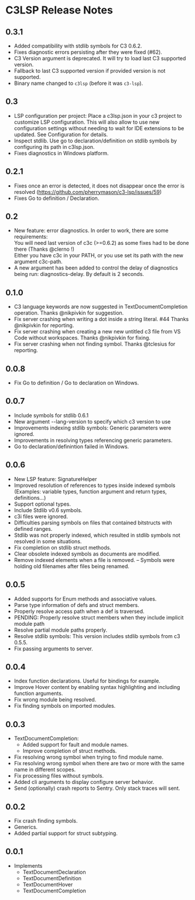 # C3LSP Release Notes

## 0.3.1

- Added compatibility with stdlib symbols for C3 0.6.2.
- Fixes diagnostic errors persisting after they were fixed (#62).
- C3 Version argument is deprecated. It will try to load last C3 supported version.
- Fallback to last C3 supported version if provided version is not supported.
- Binary name changed to `c3lsp` (before it was `c3-lsp`).

## 0.3

- LSP configuration per project: Place a c3lsp.json in your c3 project to customize LSP configuration. This will also allow to use new configuration settings without needing to wait for IDE extensions to be updated. See Configuration for details.
- Inspect stdlib. Use go to declaration/definition on stdlib symbols by configuring its path in c3lsp.json.
- Fixes diagnostics in Windows platform.

## 0.2.1

- Fixes once an error is detected, it does not disappear once the error is resolved (https://github.com/pherrymason/c3-lsp/issues/59)
- Fixes Go to definition / Declaration.

## 0.2

- New feature: error diagnostics. 
  In order to work, there are some requirements:  
  You will need last version of c3c (>=0.6.2) as some fixes had to be done there (Thanks @clerno !)  
  Either you have c3c in your PATH, or you use set its path with the new argument c3c-path.
- A new argument has been added to control the delay of diagnostics being run: diagnostics-delay. By default is 2 seconds.

## 0.1.0

- C3 language keywords are now suggested in TextDocumentCompletion operation. Thanks @nikpivkin for suggestion.
- Fix server crashing when writing a dot inside a string literal. #44 Thanks @nikpivkin for reporting.
- Fix server crashing when creating a new new untitled c3 file from VS Code without workspaces. Thanks @nikpivkin for fixing.
- Fix server crashing when not finding symbol. Thanks @tclesius for reporting.

## 0.0.8

- Fix Go to definition / Go to declaration on Windows.

## 0.0.7

- Include symbols for stdlib 0.6.1
- New argument --lang-version to specify which c3 version to use
- Improvements indexing stdlib symbols: Generic parameters were ignored.
- Improvements in resolving types referencing generic parameters.
- Go to declaration/definintion failed in Windows.

## 0.0.6
- New LSP feature: SignatureHelper
- Improved resolution of references to types inside indexed symbols (Examples: variable types, function argument and return types, definitions...)
- Support optional types.
- Include Stdlib v0.6 symbols.
- c3i files were ignored.
- Difficulties parsing symbols on files that contained bitstructs with defined ranges.
- Stdlib was not properly indexed, which resulted in stdlib symbols not resolved in some situations.
- Fix completion on stdlib struct methods.
- Clear obsolete indexed symbols as documents are modified.
- Remove indexed elements when a file is removed.
– Symbols were holding old filenames after files being renamed.

## 0.0.5
- Added supports for Enum methods and associative values.
- Parse type information of defs and struct members.
- Properly resolve access path when a def is traversed.
- PENDING: Properly resolve struct members when they include implicit module path
- Resolve partial module paths properly.
- Resolve stdlib symbols: This version includes stdlib symbols from c3 0.5.5.
- Fix passing arguments to server.

## 0.0.4
- Index function declarations. Useful for bindings for example.
- Improve Hover content by enabling syntax highlighting and including function arguments.
- Fix wrong module being resolved.
- Fix finding symbols on imported modules.

## 0.0.3
- TextDocumentCompletion:
  - Added support for fault and module names.
  - Improve completion of struct methods.
- Fix resolving wrong symbol when trying to find module name.
- Fix resolving wrong symbol when there are two or more with the same name in different scopes.
- Fix processing files without symbols.
- Added cli arguments to display configure server behavior.
- Send (optionally) crash reports to Sentry. Only stack traces will sent.

## 0.0.2
- Fix crash finding symbols.
- Generics.
- Added partial support for struct subtyping.

## 0.0.1
- Implements 
  - TextDocumentDeclaration
  - TextDocumentDefinition
  - TextDocumentHover
  - TextDocumentCompletion


